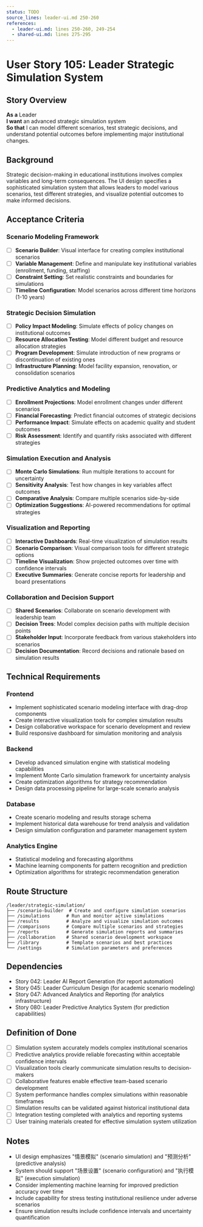 ```yaml
---
status: TODO
source_lines: leader-ui.md 250-260
references:
  - leader-ui.md: lines 250-260, 249-254
  - shared-ui.md: lines 275-295
---
```


# User Story 105: Leader Strategic Simulation System

## Story Overview

**As a** Leader  
**I want** an advanced strategic simulation system  
**So that** I can model different scenarios, test strategic decisions, and understand potential outcomes before implementing major institutional changes.

## Background

Strategic decision-making in educational institutions involves complex variables and long-term consequences. The UI design specifies a sophisticated simulation system that allows leaders to model various scenarios, test different strategies, and visualize potential outcomes to make informed decisions.

## Acceptance Criteria

### Scenario Modeling Framework
- [ ] **Scenario Builder**: Visual interface for creating complex institutional scenarios
- [ ] **Variable Management**: Define and manipulate key institutional variables (enrollment, funding, staffing)
- [ ] **Constraint Setting**: Set realistic constraints and boundaries for simulations
- [ ] **Timeline Configuration**: Model scenarios across different time horizons (1-10 years)

### Strategic Decision Simulation
- [ ] **Policy Impact Modeling**: Simulate effects of policy changes on institutional outcomes
- [ ] **Resource Allocation Testing**: Model different budget and resource allocation strategies
- [ ] **Program Development**: Simulate introduction of new programs or discontinuation of existing ones
- [ ] **Infrastructure Planning**: Model facility expansion, renovation, or consolidation scenarios

### Predictive Analytics and Modeling
- [ ] **Enrollment Projections**: Model enrollment changes under different scenarios
- [ ] **Financial Forecasting**: Predict financial outcomes of strategic decisions
- [ ] **Performance Impact**: Simulate effects on academic quality and student outcomes
- [ ] **Risk Assessment**: Identify and quantify risks associated with different strategies

### Simulation Execution and Analysis
- [ ] **Monte Carlo Simulations**: Run multiple iterations to account for uncertainty
- [ ] **Sensitivity Analysis**: Test how changes in key variables affect outcomes
- [ ] **Comparative Analysis**: Compare multiple scenarios side-by-side
- [ ] **Optimization Suggestions**: AI-powered recommendations for optimal strategies

### Visualization and Reporting
- [ ] **Interactive Dashboards**: Real-time visualization of simulation results
- [ ] **Scenario Comparison**: Visual comparison tools for different strategic options
- [ ] **Timeline Visualization**: Show projected outcomes over time with confidence intervals
- [ ] **Executive Summaries**: Generate concise reports for leadership and board presentations

### Collaboration and Decision Support
- [ ] **Shared Scenarios**: Collaborate on scenario development with leadership team
- [ ] **Decision Trees**: Model complex decision paths with multiple decision points
- [ ] **Stakeholder Input**: Incorporate feedback from various stakeholders into scenarios
- [ ] **Decision Documentation**: Record decisions and rationale based on simulation results

## Technical Requirements

### Frontend
- Implement sophisticated scenario modeling interface with drag-drop components
- Create interactive visualization tools for complex simulation results
- Design collaborative workspace for scenario development and review
- Build responsive dashboard for simulation monitoring and analysis

### Backend
- Develop advanced simulation engine with statistical modeling capabilities
- Implement Monte Carlo simulation framework for uncertainty analysis
- Create optimization algorithms for strategy recommendation
- Design data processing pipeline for large-scale scenario analysis

### Database
- Create scenario modeling and results storage schema
- Implement historical data warehouse for trend analysis and validation
- Design simulation configuration and parameter management system

### Analytics Engine
- Statistical modeling and forecasting algorithms
- Machine learning components for pattern recognition and prediction
- Optimization algorithms for strategic recommendation generation

## Route Structure
```
/leader/strategic-simulation/
├── /scenario-builder  # Create and configure simulation scenarios
├── /simulations      # Run and monitor active simulations
├── /results          # Analyze and visualize simulation outcomes
├── /comparisons      # Compare multiple scenarios and strategies
├── /reports          # Generate simulation reports and summaries
├── /collaboration    # Shared scenario development workspace
├── /library          # Template scenarios and best practices
└── /settings         # Simulation parameters and preferences
```

## Dependencies
- Story 042: Leader AI Report Generation (for report automation)
- Story 045: Leader Curriculum Design (for academic scenario modeling)
- Story 047: Advanced Analytics and Reporting (for analytics infrastructure)
- Story 080: Leader Predictive Analytics System (for prediction capabilities)

## Definition of Done
- [ ] Simulation system accurately models complex institutional scenarios
- [ ] Predictive analytics provide reliable forecasting within acceptable confidence intervals
- [ ] Visualization tools clearly communicate simulation results to decision-makers
- [ ] Collaborative features enable effective team-based scenario development
- [ ] System performance handles complex simulations within reasonable timeframes
- [ ] Simulation results can be validated against historical institutional data
- [ ] Integration testing completed with analytics and reporting systems
- [ ] User training materials created for effective simulation system utilization

## Notes
- UI design emphasizes "情景模拟" (scenario simulation) and "预测分析" (predictive analysis)
- System should support "场景设置" (scenario configuration) and "执行模拟" (execution simulation)
- Consider implementing machine learning for improved prediction accuracy over time
- Include capability for stress testing institutional resilience under adverse scenarios
- Ensure simulation results include confidence intervals and uncertainty quantification